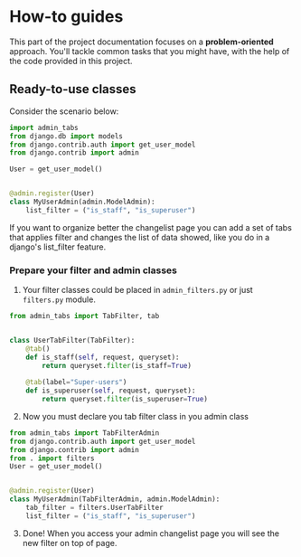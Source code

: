 # How-to guides

This part of the project documentation focuses on a
**problem-oriented** approach. You'll tackle common
tasks that you might have, with the help of the code
provided in this project.

## Ready-to-use classes

Consider the scenario below:

```python
import admin_tabs
from django.db import models
from django.contrib.auth import get_user_model
from django.contrib import admin

User = get_user_model()


@admin.register(User)
class MyUserAdmin(admin.ModelAdmin):
    list_filter = ("is_staff", "is_superuser")

```

If you want to organize better the changelist page you
can add a set of tabs that applies filter and changes
the list of data showed, like you do in a django's list_filter
feature.

### Prepare your filter and admin classes

1. Your filter classes could be placed in `admin_filters.py` or just `filters.py` module.

```python
from admin_tabs import TabFilter, tab


class UserTabFilter(TabFilter):
    @tab()
    def is_staff(self, request, queryset):
        return queryset.filter(is_staff=True)
   
    @tab(label="Super-users")
    def is_superuser(self, request, queryset):
        return queryset.filter(is_superuser=True)
```

2. Now you must declare you tab filter class in you admin class

```python
from admin_tabs import TabFilterAdmin
from django.contrib.auth import get_user_model
from django.contrib import admin
from . import filters
User = get_user_model()


@admin.register(User)
class MyUserAdmin(TabFilterAdmin, admin.ModelAdmin):
    tab_filter = filters.UserTabFilter
    list_filter = ("is_staff", "is_superuser")
```

3. Done! When you access your admin changelist page you will see the 
new filter on top of page.

